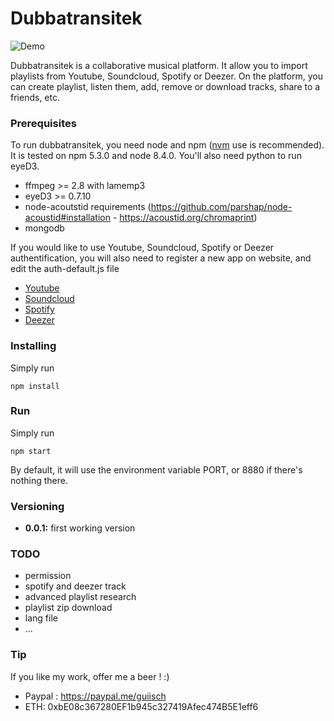 # Dubbatransitek

![Demo](https://image.noelshack.com/fichiers/2017/37/2/1505252055-dubbatransitek.gif)

Dubbatransitek is a collaborative musical platform. It allow you to import playlists from Youtube, Soundcloud, Spotify or Deezer. On the platform, you can create playlist, listen them, add, remove or download tracks, share to a friends, etc.

### Prerequisites

To run dubbatransitek, you need node and npm ([nvm](https://github.com/creationix/nvm) use is recommended). It is tested on npm 5.3.0 and node 8.4.0.
You'll also need python to run eyeD3.

 - ffmpeg >= 2.8 with lamemp3
 - eyeD3 >= 0.7.10
 - node-acoutstid requirements (https://github.com/parshap/node-acoustid#installation - https://acoustid.org/chromaprint)
 - mongodb

If you would like to use Youtube, Soundcloud, Spotify or Deezer authentification, you will also need to register a new app on website, and edit the auth-default.js file

 - [Youtube](https://developers.google.com/youtube/registering_an_application)
 - [Soundcloud](http://soundcloud.com/you/apps/new)
 - [Spotify](https://developer.spotify.com/my-applications/#!/applications/create)
 - [Deezer](http://developers.deezer.com/myapps/create)

### Installing

Simply run

```
npm install
```

### Run

Simply run

```
npm start
```

By default, it will use the environment variable PORT, or 8880 if there's nothing there.

### Versioning
 - **0.0.1:** first working version

### TODO
 - permission
 - spotify and deezer track
 - advanced playlist research
 - playlist zip download
 - lang file
 - ...

### Tip
If you like my work, offer me a beer ! :)
- Paypal : https://paypal.me/guiisch
- ETH: 0xbE08c367280EF1b945c327419Afec474B5E1eff6
